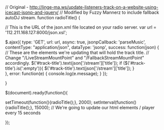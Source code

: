 // Original - http://linge-ma.ws/update-listeners-track-on-a-website-using-icecast-jsonp-and-jquery/
// Modified by Fuzzy Mannerz to include fallback autoDJ stream.
function radioTitle() {
 
// This is the URL of the json.xml file located on your radio server.
    var url = '112.211.168.127:8000/json.xsl';
 
$.ajax({
   type: 'GET',
    url: url,
    async: true,
    jsonpCallback: 'parseMusic',
    contentType: "application/json",
    dataType: 'jsonp',
    success: function(json) {
        // These are the elements we're updating that will hold the track title.
        // Change "/LiveStreamMountPoint" and "/FallbackStreamMountPoint" accordingly.
$('#track-title').text(json['/stream']['title']);
if ($('#track-title').is(':empty')){
$('#track-title').text(json['/stream']['title']);
}    
    },
    error: function(e) {
       console.log(e.message);
    }
});
 
}
 
$(document).ready(function(){
 
  setTimeout(function(){radioTitle();}, 2000);
  setInterval(function(){radioTitle();}, 15000); // We're going to update our html elements / player every 15 seconds
 
});
